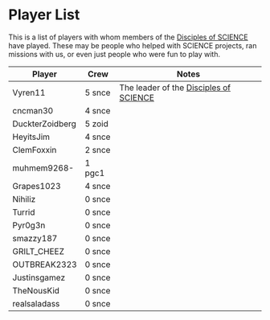 # Player List

This is a list of players with whom members of the [Disciples of SCIENCE](https://socialclub.rockstargames.com/crew/disciples_of_science) have played. These may be people who helped with SCIENCE projects, ran missions with us, or even just people who were fun to play with. 

|            Player            |               Crew               |            Notes            |
|------------------------------|----------------------------------|-----------------------------|
| <span>Vyren11</span>         | <span class="crew">5 snce</span> | The leader of the [Disciples of SCIENCE](https://socialclub.rockstargames.com/crew/disciples_of_science) |
| <span>cncman30</span>        | <span class="crew">4 snce</span> |                             |
| <span>DuckterZoidberg</span> | <span class="crew">5 zoid</span> |                             |
| <span>HeyitsJim</span>       | <span class="crew">4 snce</span> |                             |
| <span>ClemFoxxin</span>      | <span class="crew">2 snce</span> |                             |
| <span>muhmem9268-</span>     | <span class="crew">1 pgc1</span> |                             |
| <span>Grapes1023</span>      | <span class="crew">4 snce</span> |                             |
| <span>Nihiliz</span>         | <span class="crew">0 snce</span> |                             |
| <span>Turrid</span>          | <span class="crew">0 snce</span> |                             |
| <span>Pyr0g3n</span>         | <span class="crew">0 snce</span> |                             |
| <span>smazzy187</span>       | <span class="crew">0 snce</span> |                             |
| <span>GRILT_CHEEZ</span>     | <span class="crew">0 snce</span> |                             |
| <span>OUTBREAK2323</span>    | <span class="crew">0 snce</span> |                             |
| <span>Justinsgamez</span>    | <span class="crew">0 snce</span> |                             |
| <span>TheNousKid</span>      | <span class="crew">0 snce</span> |                             |
| <span>realsaladass</span>    | <span class="crew">0 snce</span> |                             |
